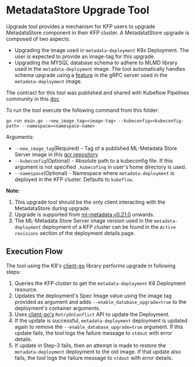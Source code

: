 # MetadataStore Upgrade Tool

Upgrade tool provides a mechanism for KFP users to upgrade MetadataStore component in their KFP cluster. A MetadatatStore upgrade is composed of two aspects:
* Upgrading the image used in `metadata-deployment` K8s Deployment. The user is expected to provide an image-tag for this upgrade.
* Upgrading the MYSQL database schema to adhere to MLMD library used in the `metadata-deployment` image. The tool automatically handles schema upgrade using a [feature](https://github.com/google/ml-metadata/releases/tag/v0.21.0) in the gRPC server used in the `metadata-deployment` image. 

The contract for this tool was published and shared with Kubeflow Pipelines community in this [doc](https://docs.google.com/document/d/1gF-mx3lMyU9h7MAAOXP-KGV-BF-UabDsAlFrWNNhKBo/edit?usp=sharing)

To run the tool execute the following command from this folder:

```
go run main.go --new_image_tag=<image-tag> --kubeconfig=<kubeconfig-path> --namespace=<namespace-name>
```

Arguments:
* `--new_image_tag`(Required) - Tag of a published ML-Metadata Store Server image in this [gcr repository](gcr.io/tfx-oss-public/ml_metadata_store_server)
* `--kubeconfig`(Optional) - Absolute path to a kubeconfig file. If this argument is not specified `.kubecofing` in user's home directory is used.
* `--namespace`(Optional) - Namespace where `metadata-deployment` is deployed in the KFP cluster. Defaults to `kubeflow`.

**Note:** 
1. This upgrade tool should be the only client interacting with the MetadataStore during upgrade.
2. Upgrade is supported from [ml-metadata v0.21.0](https://github.com/google/ml-metadata/releases/tag/v0.21.0) onwards.
3. The ML-Metadata Store Server image version used in the `metadata-deployment` deployment of a KFP cluster can be found  in the `Active revisions` section of the deployment details page. 

## Execution Flow

The tool using the K8's [client-go](https://github.com/kubernetes/client-go) library performs upgrade in following steps:

1. Queries the KFP cluster to get the `metadata-deployment` K8 Deployment resource.
2. Updates the deployment's Spec Image value using the image tag provided as argument and adds `--enable_database_upgrade=true` to the deployment's container arguments.
3. Uses  [client-go's](https://github.com/kubernetes/client-go) `RetryOnConflict` API to update the Deployment.
4. If the update is successful, `metadata-deployment` deployment is updated again to remove the `--enable_database_upgrade=true` argument. If this update fails, the tool logs the failure message to `stdout` with error details.
5. If update in Step-3 fails, then an attempt is made to restore the `metadata-deployment` deployment to the old image. If that update also fails, the tool logs the failure message to `stdout` with error details.

